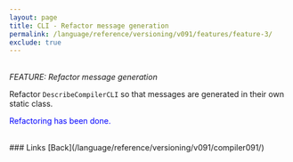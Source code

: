 ```yaml
---
layout: page
title: CLI - Refactor message generation
permalink: /language/reference/versioning/v091/features/feature-3/
exclude: true
---
```

<br>_FEATURE: Refactor message generation_

Refactor ```DescribeCompilerCLI``` so that messages are generated in their own static class.

<span style="color:blue">Refactoring has been done.</span>


<br>
### Links
[Back](/language/reference/versioning/v091/compiler091/)